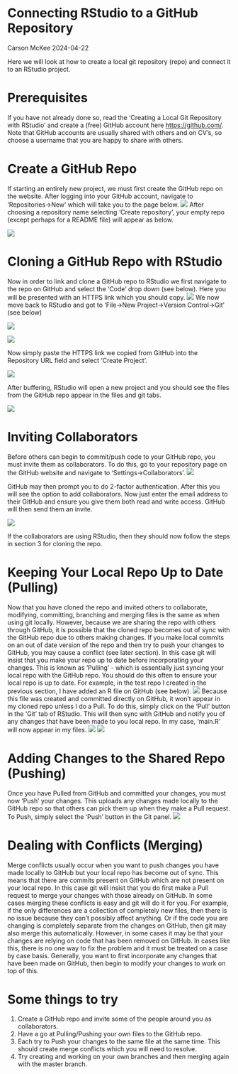 Connecting RStudio to a GitHub Repository
================
Carson McKee
2024-04-22

Here we will look at how to create a local git repository (repo) and
connect it to an RStudio project.

# Prerequisites

If you have not already done so, read the ‘Creating a Local Git
Repository with RStudio’ and create a (free) GitHub account here
<https://github.com/>. Note that GitHub accounts are usually shared with
others and on CV’s, so choose a username that you are happy to share
with others.

# Create a GitHub Repo

If starting an entirely new project, we must first create the GitHub
repo on the website. After logging into your GitHub account, navigate to
‘Repositories-\>New’ which will take you to the page below.
![](github_1.png) After choosing a repository name selecting ‘Create
repository’, your empty repo (except perhaps for a README file) will
appear as below.

![](github_2.png)

# Cloning a GitHub Repo with RStudio

Now in order to link and clone a GitHub repo to RStudio we first
navigate to the repo on GitHub and select the ‘Code’ drop down (see
below). Here you will be presented with an HTTPS link which you should
copy. ![](github_3.png) We now move back to RStudio and got to
‘File-\>New Project-\>Version Control-\>Git’ (see below)

![](github_4.png)

![](github_5.png)

Now simply paste the HTTPS link we copied from GitHub into the
Repository URL field and select ‘Create Project’.

![](github_6.png)

After buffering, RStudio will open a new project and you should see the
files from the GitHub repo appear in the files and git tabs.

![](github_7.png)

# Inviting Collaborators

Before others can begin to commit/push code to your GitHub repo, you
must invite them as collaborators. To do this, go to your repository
page on the GitHub website and navigate to ‘Settings-\>Collaborators’.
![](add_collab_1.png)

GitHub may then prompt you to do 2-factor authentication. After this you
will see the option to add collaborators. Now just enter the email
address to their GitHub and ensure you give them both read and write
access. GitHub will then send them an invite.

![](add_collab_2.png)

If the collaborators are using RStudio, then they should now follow the
steps in section 3 for cloning the repo.

# Keeping Your Local Repo Up to Date (Pulling)

Now that you have cloned the repo and invited others to collaborate,
modifying, committing, branching and merging files is the same as when
using git locally. However, because we are sharing the repo with others
through GitHub, it is possible that the cloned repo becomes out of sync
with the GitHub repo due to others making changes. If you make local
commits on an out of date version of the repo and then try to push your
changes to GitHub, you may cause a conflict (see later section). In this
case git will insist that you make your repo up to date before
incorporating your changes. This is known as ‘Pulling’ - which is
essentially just syncing your local repo with the GitHub repo. You
should do this often to ensure your local repo is up to date. For
example, in the test repo I created in the previous section, I have
added an R file on GitHub (see below). ![](github_8.png) Because this
file was created and committed directly on GitHub, it won’t appear in my
cloned repo unless I do a Pull. To do this, simply click on the ‘Pull’
button in the ‘Git’ tab of RStudio. This will then sync with GitHub and
notify you of any changes that have been made to you local repo. In my
case, ‘main.R’ will now appear in my files. ![](github_9.png)
![](github_10.png)

# Adding Changes to the Shared Repo (Pushing)

Once you have Pulled from GitHub and committed your changes, you must
now ‘Push’ your changes. This uploads any changes made locally to the
GitHub repo so that others can pick them up when they make a Pull
request. To Push, simply select the ‘Push’ button in the Git panel.
![](github_11.png)

# Dealing with Conflicts (Merging)

Merge conflicts usually occur when you want to push changes you have
made locally to GitHub but your local repo has become out of sync. This
means that there are commits present on GitHub which are not present on
your local repo. In this case git will insist that you do first make a
Pull request to merge your changes with those already on GitHub. In some
cases merging these conflicts is easy and git will do it for you. For
example, if the only differences are a collection of completely new
files, then there is no issue because they can’t possibly affect
anything. Or if the code you are changing is completely separate from
the changes on GitHub, then git may also merge this automatically.
However, in some cases it may be that your changes are relying on code
that has been removed on GitHub. In cases like this, there is no one way
to fix the problem and it must be treated on a case by case basis.
Generally, you want to first incorporate any changes that have been made
on GitHub, then begin to modify your changes to work on top of this.

# Some things to try

1.  Create a GitHub repo and invite some of the people around you as
    collaborators.
2.  Have a go at Pulling/Pushing your own files to the GitHub repo.
3.  Each try to Push your changes to the same file at the same time.
    This should create merge conflicts which you will need to resolve.
4.  Try creating and working on your own branches and then merging again
    with the master branch.
